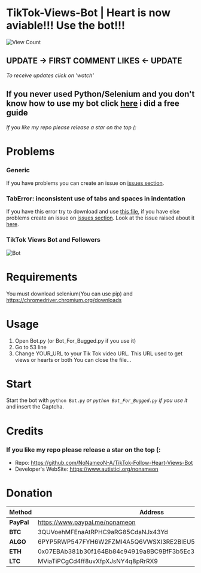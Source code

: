 # TikTok-Views-Bot | Heart is now aviable!!! Use the bot!!!
![View Count](https://counter.gofiber.io/badge/NoNameoN/TikTok-Follow-Heart-Views-Bot/)

## UPDATE -> FIRST COMMENT LIKES <- UPDATE
*To receive updates click on 'watch'*

## If you never used Python/Selenium and you don't know how to use my bot click [here](https://github.com/NoNameoN-A/TikTok-Follow-Heart-Views-Bot/issues/5#issuecomment-737041402) i did a free guide
*If you like my repo please release a star on the top (:*

# Problems
### Generic
If you have problems you can create an issue on [issues section](https://github.com/NoNameoN-A/TikTok-Follow-Heart-Views-Bot/issues).
### TabError: inconsistent use of tabs and spaces in indentation
If you have this error try to download and use [this file](https://github.com/NoNameoN-A/TikTok-Follow-Heart-Views-Bot/blob/main/Bot_For_Bugged.py), if you have else problems create an issue on [issues section](https://github.com/NoNameoN-A/TikTok-Follow-Heart-Views-Bot/issues). Look at the issue raised about it [here](https://github.com/NoNameoN-A/TikTok-Follow-Heart-Views-Bot/issues/17).

### TikTok Views Bot and Followers

![Bot](https://github.com/NoNameoN-A/TikTok-Views-Follow-Bot/blob/main/Screenshot.png)

# Requirements
You must download selenium(You can use pip) and https://chromedriver.chromium.org/downloads

# Usage
1) Open Bot.py (or Bot_For_Bugged.py if you use it)
2) Go to 53 line
3) Change YOUR_URL to your Tik Tok video URL. This URL used to get views or hearts or both
You can close the file...

# Start
Start the bot with `python Bot.py` *or `python Bot_For_Bugged.py` if you use it* and insert the Captcha.

# Credits
### If you like my repo please release a star on the top (:
- Repo: https://github.com/NoNameoN-A/TikTok-Follow-Heart-Views-Bot
- Developer's WebSite: https://www.autistici.org/nonameon

# Donation
|Method|Address|
|--|--|
|**PayPal**|https://www.paypal.me/nonameon|
|**BTC**|3QUVoehMFEnaAtRPHC9aRG85CdaNJx43Yd|
|**ALGO**|6PYP5RWP547FYH6W2FZMI4A5Q6VWSXI3RE2BIEU5LWKFRVG3VX75YTVNEI|
|**ETH**|0x07EBAb381b30f164Bb84c94919a8BC9BfF3b5Ec3|
|**LTC**|MViaTiPCgCd4ff8uvXfpXJsNY4q8pRrRX9| 

